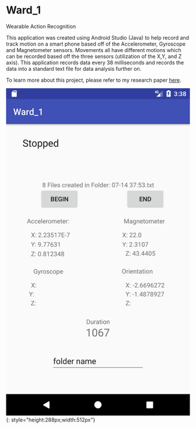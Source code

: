 # Ward_1
Wearable Action Recognition

This application was created using Android Studio (Java) to help record and track motion on a smart phone based off of the 
Accelerometer, Gyroscope and Magnetometer sensors. Movements all have different motions which can be recorded based off the 
three sensors (utilization of the X,Y, and Z axis). This application records data every 38 milliseconds and records the data
into a standard text file for data analysis further on. 

To learn more about this project, please refer to my research paper [here](https://www.google.com).

![Application Demonstration](https://github.com/jw4106/Ward_1/blob/master/demo.png){: style="height:288px;width:512px"}

